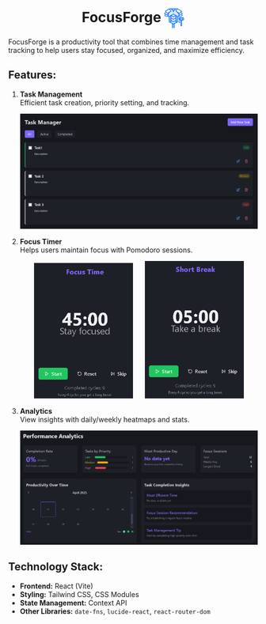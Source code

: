 <h1 align="center">
  FocusForge
  <img src="./public/Forge.png" alt="FocusForge Logo" width="40" style="vertical-align: middle;" />
</h1>

FocusForge is a productivity tool that combines time management and task tracking to help users stay focused, organized, and maximize efficiency.

## Features:

1. **Task Management**  
   Efficient task creation, priority setting, and tracking.

   <div align="center">
     <img src="./public/screenshots/Taskpage.png" alt="Task Page" width="600"/>
   </div>


   
2. **Focus Timer**  
   Helps users maintain focus with Pomodoro sessions.

   <div align="center">
     <span style="display: inline-block; margin: 0 10px;">
       <img src="./public/screenshots/Focus timer.png" alt="Focus Timer" width="200"/>
     </span>
     <span style="display: inline-block; margin: 0 10px;">
       <img src="./public/screenshots/breakTimer.png" alt="Focus Timer" width="200"/>
     </span>
   </div>


3. **Analytics**  
   View insights with daily/weekly heatmaps and stats.
   <div align="center">
     <img src="./public/screenshots/Analytics .png" alt="Analytics" width="600"/>
   </div>


## Technology Stack:
- **Frontend:** React (Vite)
- **Styling:** Tailwind CSS, CSS Modules
- **State Management:** Context API
- **Other Libraries:** `date-fns`, `lucide-react`, `react-router-dom`






